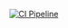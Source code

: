 [![CI Pipeline](https://github.com/Regina73G/ajs_tsc_purchase-amount/actions/workflows/main.yml/badge.svg)](https://github.com/Regina73G/ajs_tsc_purchase-amount/actions/workflows/main.yml)
